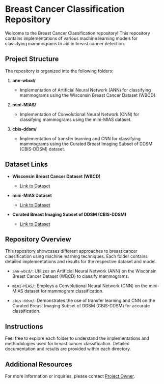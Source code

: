 # Breast Cancer Classification Repository

Welcome to the Breast Cancer Classification repository! This repository contains implementations of various machine learning models for classifying mammograms to aid in breast cancer detection.

## Project Structure

The repository is organized into the following folders:

1. **ann-wbcd/**
   - Implementation of Artificial Neural Network (ANN) for classifying mammograms using the Wisconsin Breast Cancer Dataset (WBCD).

2. **mini-MIAS/**
   - Implementation of Convolutional Neural Network (CNN) for classifying mammograms using the mini-MIAS dataset.

3. **cbis-ddsm/**
   - Implementation of transfer learning and CNN for classifying mammograms using the Curated Breast Imaging Subset of DDSM (CBIS-DDSM) dataset.

## Dataset Links

- **Wisconsin Breast Cancer Dataset (WBCD)**
  - [Link to Dataset](https://www.kaggle.com/datasets/uciml/breast-cancer-wisconsin-data)

- **mini-MIAS Dataset**
  - [Link to Dataset](https://www.kaggle.com/datasets/kmader/mias-mammography)

- **Curated Breast Imaging Subset of DDSM (CBIS-DDSM)**
  - [Link to Dataset](https://www.kaggle.com/datasets/awsaf49/cbis-ddsm-breast-cancer-image-dataset)

## Repository Overview

This repository showcases different approaches to breast cancer classification using machine learning techniques. Each folder contains detailed implementations and results for the respective dataset and model.

- `ann-wbcd/`: Utilizes an Artificial Neural Network (ANN) on the Wisconsin Breast Cancer Dataset (WBCD) to classify mammograms.

- `mini-MIAS/`: Employs a Convolutional Neural Network (CNN) on the mini-MIAS dataset for mammogram classification.

- `cbis-ddsm/`: Demonstrates the use of transfer learning and CNN on the Curated Breast Imaging Subset of DDSM (CBIS-DDSM) for accurate classification.

## Instructions

Feel free to explore each folder to understand the implementations and methodologies used for breast cancer classification. Detailed documentation and results are provided within each directory.

## Additional Resources

For more information or inquiries, please contact [Project Owner](mailto:youremail@example.com).
